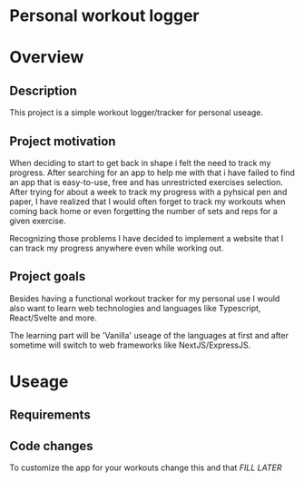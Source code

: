 # Personal workout logger

# Overview
## Description
This project is a simple workout logger/tracker for personal useage.

## Project motivation
When deciding to start to get back in shape i felt the need to track my progress. After searching for an app to help me with that i have failed to find an app that is easy-to-use, free and  has unrestricted exercises selection.
After trying for about a week to track my progress with a pyhsical pen and paper, I have realized that I would often forget to track my workouts when coming back home or even forgetting the number of sets and reps for a given exercise. 

Recognizing those problems I have decided to implement a website that I can track my progress anywhere even while working out.

## Project goals
Besides having a functional workout tracker for my personal use I would also want to learn web technologies and languages like Typescript, React/Svelte and more.

The learning part will be 'Vanilla' useage of the languages at first and after sometime will switch to web frameworks like NextJS/ExpressJS.

# Useage
## Requirements

## Code changes
To customize the app for your workouts change this and that *FILL LATER*


